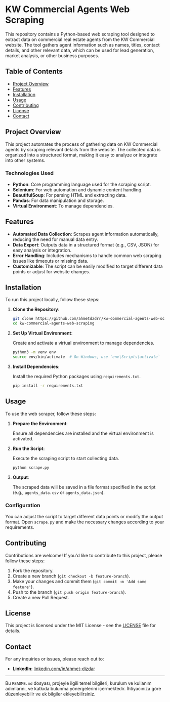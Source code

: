 # KW Commercial Agents Web Scraping

This repository contains a Python-based web scraping tool designed to extract data on commercial real estate agents from the KW Commercial website. The tool gathers agent information such as names, titles, contact details, and other relevant data, which can be used for lead generation, market analysis, or other business purposes.

## Table of Contents

- [Project Overview](#project-overview)
- [Features](#features)
- [Installation](#installation)
- [Usage](#usage)
- [Contributing](#contributing)
- [License](#license)
- [Contact](#contact)

## Project Overview

This project automates the process of gathering data on KW Commercial agents by scraping relevant details from the website. The collected data is organized into a structured format, making it easy to analyze or integrate into other systems.

### Technologies Used

- **Python**: Core programming language used for the scraping script.
- **Selenium**: For web automation and dynamic content handling.
- **BeautifulSoup**: For parsing HTML and extracting data.
- **Pandas**: For data manipulation and storage.
- **Virtual Environment**: To manage dependencies.

## Features

- **Automated Data Collection**: Scrapes agent information automatically, reducing the need for manual data entry.
- **Data Export**: Outputs data in a structured format (e.g., CSV, JSON) for easy analysis or integration.
- **Error Handling**: Includes mechanisms to handle common web scraping issues like timeouts or missing data.
- **Customizable**: The script can be easily modified to target different data points or adjust for website changes.

## Installation

To run this project locally, follow these steps:

1. **Clone the Repository**:

   ```bash
   git clone https://github.com/ahmetdzdrr/kw-commercial-agents-web-scraping.git
   cd kw-commercial-agents-web-scraping
   ```

2. **Set Up Virtual Environment**:

   Create and activate a virtual environment to manage dependencies.

   ```bash
   python3 -m venv env
   source env/bin/activate  # On Windows, use `env\Scripts\activate`
   ```

3. **Install Dependencies**:

   Install the required Python packages using `requirements.txt`.

   ```bash
   pip install -r requirements.txt
   ```

## Usage

To use the web scraper, follow these steps:

1. **Prepare the Environment**:

   Ensure all dependencies are installed and the virtual environment is activated.

2. **Run the Script**:

   Execute the scraping script to start collecting data.

   ```bash
   python scrape.py
   ```

3. **Output**:

   The scraped data will be saved in a file format specified in the script (e.g., `agents_data.csv` or `agents_data.json`).

### Configuration

You can adjust the script to target different data points or modify the output format. Open `scrape.py` and make the necessary changes according to your requirements.

## Contributing

Contributions are welcome! If you'd like to contribute to this project, please follow these steps:

1. Fork the repository.
2. Create a new branch (`git checkout -b feature-branch`).
3. Make your changes and commit them (`git commit -m 'Add some feature'`).
4. Push to the branch (`git push origin feature-branch`).
5. Create a new Pull Request.

## License

This project is licensed under the MIT License - see the [LICENSE](LICENSE) file for details.

## Contact

For any inquiries or issues, please reach out to:

- **LinkedIn**: [linkedin.com/in/ahmet-dizdar](https://www.linkedin.com/in/ahmet-dizdarr/)

---

Bu `README.md` dosyası, projeyle ilgili temel bilgileri, kurulum ve kullanım adımlarını, ve katkıda bulunma yönergelerini içermektedir. İhtiyacınıza göre düzenleyebilir ve ek bilgiler ekleyebilirsiniz.
